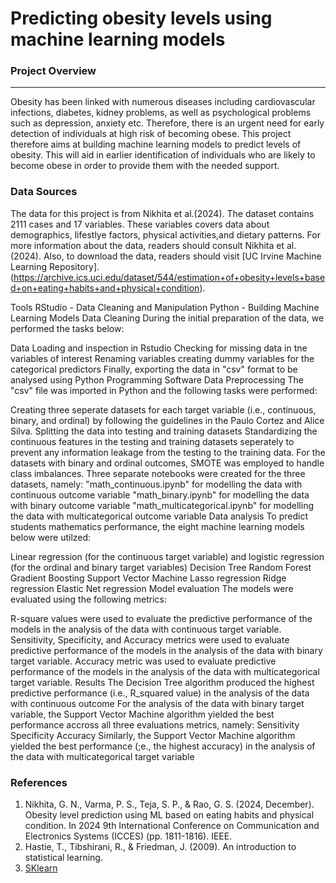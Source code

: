 # Predicting obesity levels using machine learning models

### Project Overview
---
Obesity has been linked with numerous diseases including cardiovascular infections, diabetes, kidney problems, as well as psychological problems such as depression, anxiety etc. Therefore, there is an urgent need for early detection of individuals at high  risk of becoming obese. This project therefore aims at building machine learning models to predict levels of obesity. This will aid in earlier identification of individuals who are likely to become obese in order to provide them with the needed support.

### Data Sources
The data for this project is from Nikhita et al.(2024). The dataset contains 2111 cases and 17 variables. These variables covers data about demographics, lifestlye factors, physical activities,and dietary patterns. For more information about the data, readers should consult Nikhita et al.(2024). Also, to download the data, readers should visit [UC Irvine Machine Learning Repository].(https://archive.ics.uci.edu/dataset/544/estimation+of+obesity+levels+based+on+eating+habits+and+physical+condition).

Tools
RStudio - Data Cleaning and Manipulation
Python - Building Machine Learning Models
Data Cleaning
During the initial preparation of the data, we performed the tasks below:

Data Loading and inspection in Rstudio
Checking for missing data in tne variables of interest
Renaming variables
creating dummy variables for the categorical predictors
Finally, exporting the data in "csv" format to be analysed using Python Programming Software
Data Preprocessing
The "csv" file was imported in Python and the following tasks were performed:

Creating three seperate datasets for each target variable (i.e., continuous, binary, and ordinal) by following the guidelines in the Paulo Cortez and Alice Silva.
Splitting the data into testing and training datasets
Standardizing the continuous features in the testing and training datasets seperately to prevent any information leakage from the testing to the training data.
For the datasets with binary and ordinal outcomes, SMOTE was employed to handle class imbalances.
Three separate notebooks were created for the three datasets, namely:
"math_continuous.ipynb" for modelling the data with continuous outcome variable
"math_binary.ipynb" for modelling the data with binary outcome variable
"math_multicategorical.ipynb" for modelling the data with multicategorical outcome variable
Data analysis
To predict students mathematics performance, the eight machine learning models below were utilzed:

Linear regression (for the continuous target variable) and logistic regression (for the ordinal and binary target variables)
Decision Tree
Random Forest
Gradient Boosting
Support Vector Machine
Lasso regression
Ridge regression
Elastic Net regression
Model evaluation
The models were evaluated using the following metrics:

R-square values were used to evaluate the predictive performance of the models in the analysis of the data with continuous target variable.
Sensitivity, Specificity, and Accuracy metrics were used to evaluate predictive performance of the models in the analysis of the data with binary target variable.
Accuracy metric was used to evaluate predictive performance of the models in the analysis of the data with multicategorical target variable.
Results
The Decision Tree algorithm produced the highest predictive performance (i.e., R_squared value) in the analysis of the data with continuous outcome
For the analysis of the data with binary target variable, the Support Vector Machine algorithm yielded the best performance accross all three evaluations metrics, namely:
Sensitivity
Specificity
Accuracy
Similarly, the Support Vector Machine algorithm yielded the best performance (;e., the highest accuracy) in the analysis of the data with multicategorical target variable


### References
1. Nikhita, G. N., Varma, P. S., Teja, S. P., & Rao, G. S. (2024, December). Obesity level prediction using ML based on eating habits and physical condition. In 2024 9th International Conference on Communication and Electronics Systems (ICCES) (pp. 1811-1816). IEEE.
2. Hastie, T., Tibshirani, R., & Friedman, J. (2009). An introduction to statistical learning.
3. [SKlearn](https://scikit-learn.org/stable/)

